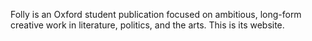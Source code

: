 Folly is an Oxford student publication focused on ambitious, long-form creative work in literature, politics, and the arts. This is its website. 